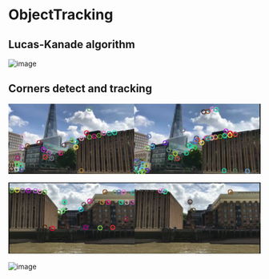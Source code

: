 # ObjectTracking

## Lucas-Kanade algorithm

![image](https://github.com/sfwang20/ObjectTracking/blob/master/demo/tracking_airplane.gif)


## Corners detect and tracking

![image](https://github.com/sfwang20/ObjectTracking/blob/master/demo/comparsion.png)


![image](https://github.com/sfwang20/ObjectTracking/blob/master/demo/comparsion2.png)


![image](https://github.com/sfwang20/ObjectTracking/blob/master/demo/comparsion.gif)



